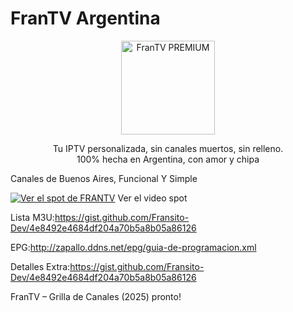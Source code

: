 # FranTV Argentina
<p align="center">
  <img src="https://files.catbox.moe/1h7srz.png" alt="FranTV PREMIUM" width="150"/>
</p>



<p align="center">
  Tu IPTV personalizada, sin canales muertos, sin relleno.<br>
  100% hecha en Argentina, con amor y chipa
</p>

Canales de Buenos Aires, Funcional Y Simple 

[![Ver el spot de FRANTV](https://files.catbox.moe/k7ovv6.png)](https://files.catbox.moe/27gqs2.mp4) Ver el video spot

Lista M3U:https://gist.github.com/Fransito-Dev/4e8492e4684df204a70b5a8b05a86126

EPG:http://zapallo.ddns.net/epg/guia-de-programacion.xml

Detalles Extra:https://gist.github.com/Fransito-Dev/4e8492e4684df204a70b5a8b05a86126

FranTV – Grilla de Canales (2025)
pronto!
